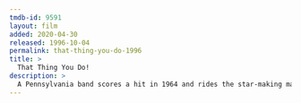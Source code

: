 ```yaml
---
tmdb-id: 9591
layout: film
added: 2020-04-30
released: 1996-10-04
permalink: that-thing-you-do-1996
title: >
  That Thing You Do!
description: >
  A Pennsylvania band scores a hit in 1964 and rides the star-making machinery as long as it can, with lots of help from its manager.
---
```

